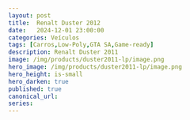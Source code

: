 ```yaml
---
layout: post
title:  Renalt Duster 2012
date:   2024-12-01 23:00:00
categories: Veículos
tags: [Carros,Low-Poly,GTA SA,Game-ready]
description: Renalt Duster 2011
image: /img/products/duster2011-lp/image.png
hero_image: /img/products/duster2011-lp/image.png
hero_height: is-small
hero_darken: true
published: true
canonical_url: 
series:
---
```

